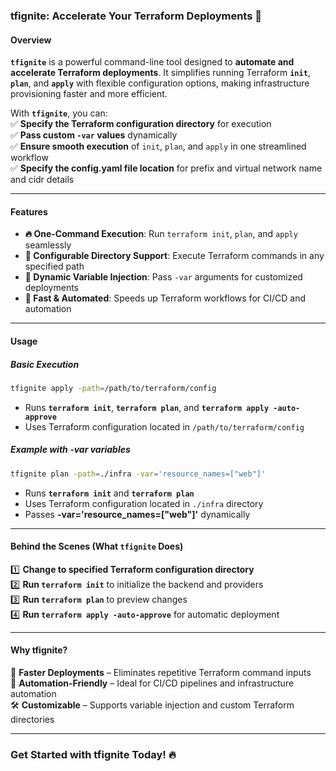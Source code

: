 ### **tfignite: Accelerate Your Terraform Deployments 🚀**  

#### **Overview**  
**`tfignite`** is a powerful command-line tool designed to **automate and accelerate Terraform deployments**. It simplifies running Terraform **`init`**, **`plan`**, and **`apply`** with flexible configuration options, making infrastructure provisioning faster and more efficient.  

With **`tfignite`**, you can:  
✅ **Specify the Terraform configuration directory** for execution  
✅ **Pass custom `-var` values** dynamically  
✅ **Ensure smooth execution** of `init`, `plan`, and `apply` in one streamlined workflow  
✅ **Specify the config.yaml file location** for prefix and virtual network name and cidr details  

---

#### **Features**  
- **🔥 One-Command Execution**: Run `terraform init`, `plan`, and `apply` seamlessly  
- **📂 Configurable Directory Support**: Execute Terraform commands in any specified path  
- **🔧 Dynamic Variable Injection**: Pass `-var` arguments for customized deployments  
- **🚀 Fast & Automated**: Speeds up Terraform workflows for CI/CD and automation  

---

#### **Usage**  
##### **Basic Execution**  
```bash
tfignite apply -path=/path/to/terraform/config 
```
- Runs **`terraform init`**, **`terraform plan`**, and **`terraform apply -auto-approve`**  
- Uses Terraform configuration located in `/path/to/terraform/config`  

##### **Example with -var variables**  
```bash
tfignite plan -path=./infra -var='resource_names=["web"]'
```

- Runs **`terraform init`** and **`terraform plan`**  
- Uses Terraform configuration located in `./infra` directory  
- Passes **-var='resource_names=["web"]'** dynamically

---

#### **Behind the Scenes (What `tfignite` Does)**
1️⃣ **Change to specified Terraform configuration directory**  
2️⃣ **Run `terraform init`** to initialize the backend and providers  
3️⃣ **Run `terraform plan`** to preview changes  
4️⃣ **Run `terraform apply -auto-approve`** for automatic deployment  

---

#### **Why tfignite?**  
🚀 **Faster Deployments** – Eliminates repetitive Terraform command inputs  
🔄 **Automation-Friendly** – Ideal for CI/CD pipelines and infrastructure automation  
🛠️ **Customizable** – Supports variable injection and custom Terraform directories  

---

### **Get Started with tfignite Today! 🔥**  

